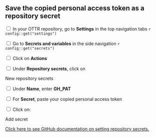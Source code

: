 ## Save the copied personal access token as a repository secret

<input type="checkbox"> In your OTTR repository, go to **Settings** in the top navigation tabs `r config::get("settings")`

<input type="checkbox"> Go to **Secrets and variables** in the side navigation `r config::get("secrets")`

<input type="checkbox"> Click on **Actions**

<input type="checkbox"> Under **Repository secrets**, click on <div class = "github_button"> New repository secrets </div>

<input type="checkbox"> Under **Name**, enter **GH_PAT**

<input type="checkbox"> For **Secret**, paste your copied personal access token

<input type="checkbox"> Click on: <div class = "github_button"> Add secret </div>

[Click here to see GitHub documentation on setting repository secrets.](https://docs.github.com/en/codespaces/managing-codespaces-for-your-organization/managing-development-environment-secrets-for-your-repository-or-organization#adding-secrets-for-a-repository)
